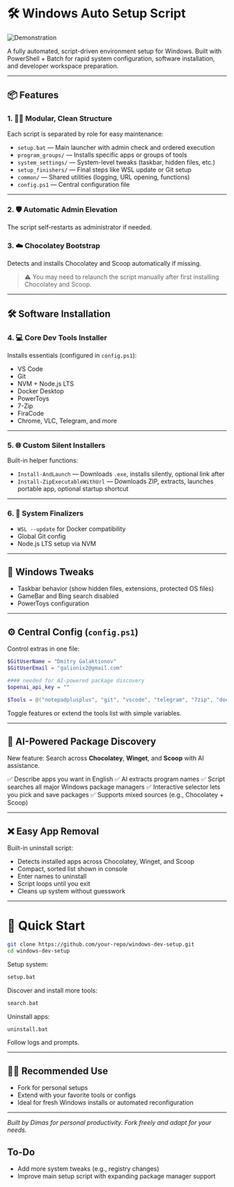# 🛠️ Windows Auto Setup Script

![Demonstration](demo.gif)

A fully automated, script-driven environment setup for Windows. Built with PowerShell + Batch for rapid system configuration, software installation, and developer workspace preparation.

---

## 📦 Features

### 1. 🧙‍♂️ Modular, Clean Structure

Each script is separated by role for easy maintenance:

* `setup.bat` — Main launcher with admin check and ordered execution
* `program_groups/` — Installs specific apps or groups of tools
* `system_settings/` — System-level tweaks (taskbar, hidden files, etc.)
* `setup_finishers/` — Final steps like WSL update or Git setup
* `common/` — Shared utilities (logging, URL opening, functions)
* `config.ps1` — Central configuration file

---

### 2. 🛡️ Automatic Admin Elevation

The script self-restarts as administrator if needed.

### 3. ☁️ Chocolatey Bootstrap

Detects and installs Chocolatey and Scoop automatically if missing.

> ⚠️ You may need to relaunch the script manually after first installing Chocolatey and Scoop.

---

## 🛠️ Software Installation

### 4. 💻 Core Dev Tools Installer

Installs essentials (configured in `config.ps1`):

* VS Code
* Git
* NVM + Node.js LTS
* Docker Desktop
* PowerToys
* 7-Zip
* FiraCode
* Chrome, VLC, Telegram, and more

---

### 5. 🌐 Custom Silent Installers

Built-in helper functions:

* `Install-AndLaunch` — Downloads `.exe`, installs silently, optional link after
* `Install-ZipExecutableWithUrl` — Downloads ZIP, extracts, launches portable app, optional startup shortcut

---

### 6. 🏑 System Finalizers

* `WSL --update` for Docker compatibility
* Global Git config
* Node.js LTS setup via NVM

---

## 🔧 Windows Tweaks

* Taskbar behavior (show hidden files, extensions, protected OS files)
* GameBar and Bing search disabled
* PowerToys configuration

---

## ⚙️ Central Config (`config.ps1`)

Control extras in one file:

```powershell
$GitUserName = "Dmitry Galaktionov"
$GitUserEmail = "galionix2@gmail.com"

#### needed for AI-powered package discovery
$openai_api_key = ""

$Tools = @("notepadplusplus", "git", "vscode", "telegram", "7zip", "docker-desktop", ...)

```

Toggle features or extend the tools list with simple variables.

---

## 🔎 AI-Powered Package Discovery

New feature: Search across **Chocolatey**, **Winget**, and **Scoop** with AI assistance.

✅ Describe apps you want in English
✅ AI extracts program names
✅ Script searches all major Windows package managers
✅ Interactive selector lets you pick and save packages
✅ Supports mixed sources (e.g., Chocolatey + Scoop)

---

## ❌ Easy App Removal

Built-in uninstall script:

* Detects installed apps across Chocolatey, Winget, and Scoop
* Compact, sorted list shown in console
* Enter names to uninstall
* Script loops until you exit
* Cleans up system without guesswork

---

# 🏑 Quick Start

```bash
git clone https://github.com/your-repo/windows-dev-setup.git
cd windows-dev-setup
```

Setup system:

```bat
setup.bat
```

Discover and install more tools:

```bat
search.bat
```
Uninstall apps:

```bat
uninstall.bat
```
Follow logs and prompts.

---

## 🧙‍♂️ Recommended Use

* Fork for personal setups
* Extend with your favorite tools or configs
* Ideal for fresh Windows installs or automated reconfiguration

---

*Built by Dimas for personal productivity. Fork freely and adapt for your needs.*

## To-Do
* Add more system tweaks (e.g., registry changes)
* Improve main setup script with expanding package manager support